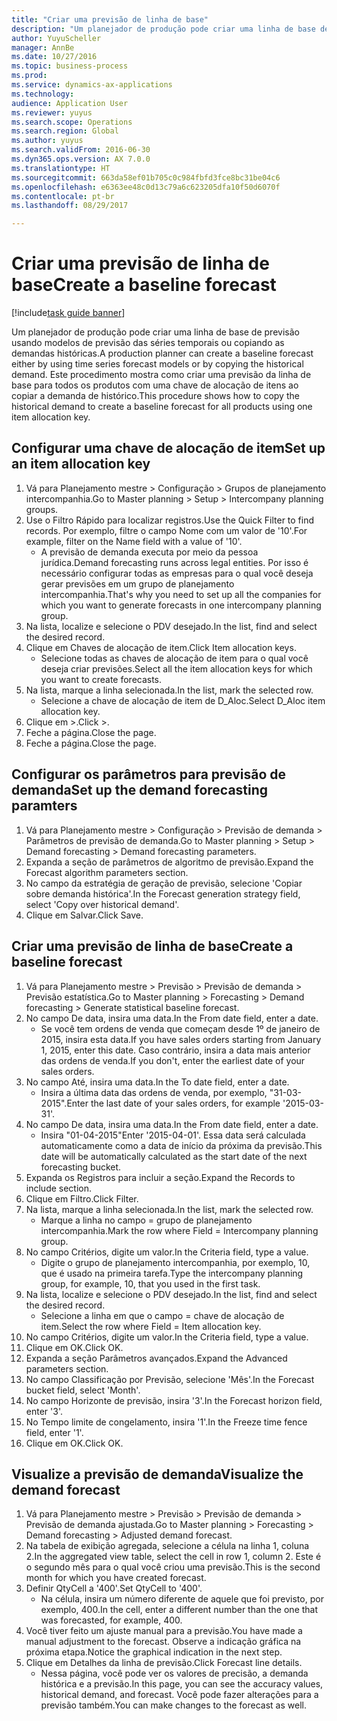 ```yaml
--- 
title: "Criar uma previsão de linha de base"
description: "Um planejador de produção pode criar uma linha de base de previsão usando modelos de previsão das séries temporais ou copiando as demandas históricas."
author: YuyuScheller
manager: AnnBe
ms.date: 10/27/2016
ms.topic: business-process
ms.prod: 
ms.service: dynamics-ax-applications
ms.technology: 
audience: Application User
ms.reviewer: yuyus
ms.search.scope: Operations
ms.search.region: Global
ms.author: yuyus
ms.search.validFrom: 2016-06-30
ms.dyn365.ops.version: AX 7.0.0
ms.translationtype: HT
ms.sourcegitcommit: 663da58ef01b705c0c984fbfd3fce8bc31be04c6
ms.openlocfilehash: e6363ee48c0d13c79a6c623205dfa10f50d6070f
ms.contentlocale: pt-br
ms.lasthandoff: 08/29/2017

---
```

# <a name="create-a-baseline-forecast"></a><span data-ttu-id="adf20-103">Criar uma previsão de linha de base</span><span class="sxs-lookup"><span data-stu-id="adf20-103">Create a baseline forecast</span></span>

[!include[task guide banner](../../includes/task-guide-banner.md)]

<span data-ttu-id="adf20-104">Um planejador de produção pode criar uma linha de base de previsão usando modelos de previsão das séries temporais ou copiando as demandas históricas.</span><span class="sxs-lookup"><span data-stu-id="adf20-104">A production planner can create a baseline forecast either by using time series forecast models or by copying the historical demand.</span></span> <span data-ttu-id="adf20-105">Este procedimento mostra como criar uma previsão da linha de base para todos os produtos com uma chave de alocação de itens ao copiar a demanda de histórico.</span><span class="sxs-lookup"><span data-stu-id="adf20-105">This procedure shows how to copy the historical demand to create a baseline forecast for all products using one item allocation key.</span></span> 


## <a name="set-up-an-item-allocation-key"></a><span data-ttu-id="adf20-106">Configurar uma chave de alocação de item</span><span class="sxs-lookup"><span data-stu-id="adf20-106">Set up an item allocation key</span></span>
1. <span data-ttu-id="adf20-107">Vá para Planejamento mestre > Configuração > Grupos de planejamento intercompanhia.</span><span class="sxs-lookup"><span data-stu-id="adf20-107">Go to Master planning > Setup > Intercompany planning groups.</span></span>
2. <span data-ttu-id="adf20-108">Use o Filtro Rápido para localizar registros.</span><span class="sxs-lookup"><span data-stu-id="adf20-108">Use the Quick Filter to find records.</span></span> <span data-ttu-id="adf20-109">Por exemplo, filtre o campo Nome com um valor de '10'.</span><span class="sxs-lookup"><span data-stu-id="adf20-109">For example, filter on the Name field with a value of '10'.</span></span>
    * <span data-ttu-id="adf20-110">A previsão de demanda executa por meio da pessoa jurídica.</span><span class="sxs-lookup"><span data-stu-id="adf20-110">Demand forecasting runs across legal entities.</span></span> <span data-ttu-id="adf20-111">Por isso é necessário configurar todas as empresas para o qual você deseja gerar previsões em um grupo de planejamento intercompanhia.</span><span class="sxs-lookup"><span data-stu-id="adf20-111">That's why you need to set up all the companies for which you want to generate forecasts in one intercompany planning group.</span></span>  
3. <span data-ttu-id="adf20-112">Na lista, localize e selecione o PDV desejado.</span><span class="sxs-lookup"><span data-stu-id="adf20-112">In the list, find and select the desired record.</span></span>
4. <span data-ttu-id="adf20-113">Clique em Chaves de alocação de item.</span><span class="sxs-lookup"><span data-stu-id="adf20-113">Click Item allocation keys.</span></span>
    * <span data-ttu-id="adf20-114">Selecione todas as chaves de alocação de item para o qual você deseja criar previsões.</span><span class="sxs-lookup"><span data-stu-id="adf20-114">Select all the item allocation keys for which you want to create forecasts.</span></span>  
5. <span data-ttu-id="adf20-115">Na lista, marque a linha selecionada.</span><span class="sxs-lookup"><span data-stu-id="adf20-115">In the list, mark the selected row.</span></span>
    * <span data-ttu-id="adf20-116">Selecione a chave de alocação de item de D_Aloc.</span><span class="sxs-lookup"><span data-stu-id="adf20-116">Select D_Aloc item allocation key.</span></span>  
6. <span data-ttu-id="adf20-117">Clique em >.</span><span class="sxs-lookup"><span data-stu-id="adf20-117">Click >.</span></span>
7. <span data-ttu-id="adf20-118">Feche a página.</span><span class="sxs-lookup"><span data-stu-id="adf20-118">Close the page.</span></span>
8. <span data-ttu-id="adf20-119">Feche a página.</span><span class="sxs-lookup"><span data-stu-id="adf20-119">Close the page.</span></span>

## <a name="set-up-the-demand-forecasting-paramters"></a><span data-ttu-id="adf20-120">Configurar os parâmetros para previsão de demanda</span><span class="sxs-lookup"><span data-stu-id="adf20-120">Set up the demand forecasting paramters</span></span>
1. <span data-ttu-id="adf20-121">Vá para Planejamento mestre > Configuração > Previsão de demanda > Parâmetros de previsão de demanda.</span><span class="sxs-lookup"><span data-stu-id="adf20-121">Go to Master planning > Setup > Demand forecasting > Demand forecasting parameters.</span></span>
2. <span data-ttu-id="adf20-122">Expanda a seção de parâmetros de algoritmo de previsão.</span><span class="sxs-lookup"><span data-stu-id="adf20-122">Expand the Forecast algorithm parameters section.</span></span>
3. <span data-ttu-id="adf20-123">No campo da estratégia de geração de previsão, selecione 'Copiar sobre demanda histórica'.</span><span class="sxs-lookup"><span data-stu-id="adf20-123">In the Forecast generation strategy field, select 'Copy over historical demand'.</span></span>
4. <span data-ttu-id="adf20-124">Clique em Salvar.</span><span class="sxs-lookup"><span data-stu-id="adf20-124">Click Save.</span></span>

## <a name="create-a-baseline-forecast"></a><span data-ttu-id="adf20-125">Criar uma previsão de linha de base</span><span class="sxs-lookup"><span data-stu-id="adf20-125">Create a baseline forecast</span></span>
1. <span data-ttu-id="adf20-126">Vá para Planejamento mestre > Previsão > Previsão de demanda > Previsão estatística.</span><span class="sxs-lookup"><span data-stu-id="adf20-126">Go to Master planning > Forecasting > Demand forecasting > Generate statistical baseline forecast.</span></span>
2. <span data-ttu-id="adf20-127">No campo De data, insira uma data.</span><span class="sxs-lookup"><span data-stu-id="adf20-127">In the From date field, enter a date.</span></span>
    * <span data-ttu-id="adf20-128">Se você tem ordens de venda que começam desde 1º de janeiro de 2015, insira esta data.</span><span class="sxs-lookup"><span data-stu-id="adf20-128">If you have sales orders starting from January 1, 2015, enter this date.</span></span> <span data-ttu-id="adf20-129">Caso contrário, insira a data mais anterior das ordens de venda.</span><span class="sxs-lookup"><span data-stu-id="adf20-129">If you don't, enter the earliest date of your sales orders.</span></span>  
3. <span data-ttu-id="adf20-130">No campo Até, insira uma data.</span><span class="sxs-lookup"><span data-stu-id="adf20-130">In the To date field, enter a date.</span></span>
    * <span data-ttu-id="adf20-131">Insira a última data das ordens de venda, por exemplo, "31-03-2015".</span><span class="sxs-lookup"><span data-stu-id="adf20-131">Enter the last date of your sales orders, for example '2015-03-31'.</span></span>  
4. <span data-ttu-id="adf20-132">No campo De data, insira uma data.</span><span class="sxs-lookup"><span data-stu-id="adf20-132">In the From date field, enter a date.</span></span>
    * <span data-ttu-id="adf20-133">Insira "01-04-2015"</span><span class="sxs-lookup"><span data-stu-id="adf20-133">Enter '2015-04-01'.</span></span> <span data-ttu-id="adf20-134">Essa data será calculada automaticamente como a data de início da próxima da previsão.</span><span class="sxs-lookup"><span data-stu-id="adf20-134">This date will be automatically calculated as the start date of the next forecasting bucket.</span></span>  
5. <span data-ttu-id="adf20-135">Expanda os Registros para incluir a seção.</span><span class="sxs-lookup"><span data-stu-id="adf20-135">Expand the Records to include section.</span></span>
6. <span data-ttu-id="adf20-136">Clique em Filtro.</span><span class="sxs-lookup"><span data-stu-id="adf20-136">Click Filter.</span></span>
7. <span data-ttu-id="adf20-137">Na lista, marque a linha selecionada.</span><span class="sxs-lookup"><span data-stu-id="adf20-137">In the list, mark the selected row.</span></span>
    * <span data-ttu-id="adf20-138">Marque a linha no campo = grupo de planejamento intercompanhia.</span><span class="sxs-lookup"><span data-stu-id="adf20-138">Mark the row where Field = Intercompany planning group.</span></span>  
8. <span data-ttu-id="adf20-139">No campo Critérios, digite um valor.</span><span class="sxs-lookup"><span data-stu-id="adf20-139">In the Criteria field, type a value.</span></span>
    * <span data-ttu-id="adf20-140">Digite o grupo de planejamento intercompanhia, por exemplo, 10, que é usado na primeira tarefa.</span><span class="sxs-lookup"><span data-stu-id="adf20-140">Type the intercompany planning group, for example, 10, that you used in the first task.</span></span>  
9. <span data-ttu-id="adf20-141">Na lista, localize e selecione o PDV desejado.</span><span class="sxs-lookup"><span data-stu-id="adf20-141">In the list, find and select the desired record.</span></span>
    * <span data-ttu-id="adf20-142">Selecione a linha em que o campo = chave de alocação de item.</span><span class="sxs-lookup"><span data-stu-id="adf20-142">Select the row where Field = Item allocation key.</span></span>  
10. <span data-ttu-id="adf20-143">No campo Critérios, digite um valor.</span><span class="sxs-lookup"><span data-stu-id="adf20-143">In the Criteria field, type a value.</span></span>
11. <span data-ttu-id="adf20-144">Clique em OK.</span><span class="sxs-lookup"><span data-stu-id="adf20-144">Click OK.</span></span>
12. <span data-ttu-id="adf20-145">Expanda a seção Parâmetros avançados.</span><span class="sxs-lookup"><span data-stu-id="adf20-145">Expand the Advanced parameters section.</span></span>
13. <span data-ttu-id="adf20-146">No campo Classificação por Previsão, selecione 'Mês'.</span><span class="sxs-lookup"><span data-stu-id="adf20-146">In the Forecast bucket field, select 'Month'.</span></span>
14. <span data-ttu-id="adf20-147">No campo Horizonte de previsão, insira '3'.</span><span class="sxs-lookup"><span data-stu-id="adf20-147">In the Forecast horizon field, enter '3'.</span></span>
15. <span data-ttu-id="adf20-148">No Tempo limite de congelamento, insira '1'.</span><span class="sxs-lookup"><span data-stu-id="adf20-148">In the Freeze time fence field, enter '1'.</span></span>
16. <span data-ttu-id="adf20-149">Clique em OK.</span><span class="sxs-lookup"><span data-stu-id="adf20-149">Click OK.</span></span>

## <a name="visualize-the-demand-forecast"></a><span data-ttu-id="adf20-150">Visualize a previsão de demanda</span><span class="sxs-lookup"><span data-stu-id="adf20-150">Visualize the demand forecast</span></span>
1. <span data-ttu-id="adf20-151">Vá para Planejamento mestre > Previsão > Previsão de demanda > Previsão de demanda ajustada.</span><span class="sxs-lookup"><span data-stu-id="adf20-151">Go to Master planning > Forecasting > Demand forecasting > Adjusted demand forecast.</span></span>
2. <span data-ttu-id="adf20-152">Na tabela de exibição agregada, selecione a célula na linha 1, coluna 2.</span><span class="sxs-lookup"><span data-stu-id="adf20-152">In the aggregated view table, select the cell in row 1, column 2.</span></span> <span data-ttu-id="adf20-153">Este é o segundo mês para o qual você criou uma previsão.</span><span class="sxs-lookup"><span data-stu-id="adf20-153">This is the second month for which you have created forecast.</span></span>
3. <span data-ttu-id="adf20-154">Definir QtyCell a '400'.</span><span class="sxs-lookup"><span data-stu-id="adf20-154">Set QtyCell to '400'.</span></span>
    * <span data-ttu-id="adf20-155">Na célula, insira um número diferente de aquele que foi previsto, por exemplo, 400.</span><span class="sxs-lookup"><span data-stu-id="adf20-155">In the cell, enter a different number than the one that was forecasted, for example, 400.</span></span>  
4. <span data-ttu-id="adf20-156">Você tiver feito um ajuste manual para a previsão.</span><span class="sxs-lookup"><span data-stu-id="adf20-156">You have made a manual adjustment to the forecast.</span></span> <span data-ttu-id="adf20-157">Observe a indicação gráfica na próxima etapa.</span><span class="sxs-lookup"><span data-stu-id="adf20-157">Notice the graphical indication in the next step.</span></span>
5. <span data-ttu-id="adf20-158">Clique em Detalhes da linha de previsão.</span><span class="sxs-lookup"><span data-stu-id="adf20-158">Click Forecast line details.</span></span>
    * <span data-ttu-id="adf20-159">Nessa página, você pode ver os valores de precisão, a demanda histórica e a previsão.</span><span class="sxs-lookup"><span data-stu-id="adf20-159">In this page, you can see the accuracy values, historical demand, and forecast.</span></span> <span data-ttu-id="adf20-160">Você pode fazer alterações para a previsão também.</span><span class="sxs-lookup"><span data-stu-id="adf20-160">You can make changes to the forecast as well.</span></span>  


